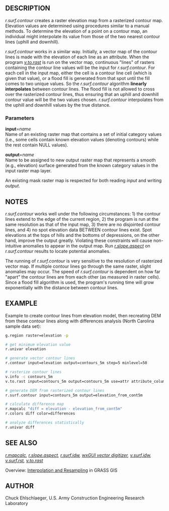 ## DESCRIPTION

*r.surf.contour* creates a raster elevation map from a rasterized
contour map. Elevation values are determined using procedures similar to
a manual methods. To determine the elevation of a point on a contour
map, an individual might interpolate its value from those of the two
nearest contour lines (uphill and downhill).

*r.surf.contour* works in a similar way. Initially, a vector map of the
contour lines is made with the elevation of each line as an attribute.
When the program *[v.to.rast](v.to.rast.md)* is run on the vector map,
continuous "lines" of rasters containing the contour line values will be
the input for *r.surf.contour*. For each cell in the input map, either
the cell is a contour line cell (which is given that value), or a flood
fill is generated from that spot until the fill comes to two unique
values. So the *r.surf.contour* algorithm **linearly interpolates**
between contour lines. The flood fill is not allowed to cross over the
rasterized contour lines, thus ensuring that an uphill and downhill
contour value will be the two values chosen. *r.surf.contour*
interpolates from the uphill and downhill values by the true distance.

### Parameters

**input**=*name*  
Name of an existing raster map that contains a set of initial category
values (i.e., some cells contain known elevation values (denoting
contours) while the rest contain NULL values).

**output**=*name*  
Name to be assigned to new output raster map that represents a smooth
(e.g., elevation) surface generated from the known category values in
the input raster map layer.

An existing mask raster map is respected for both reading *input* and
writing *output*.

## NOTES

*r.surf.contour* works well under the following circumstances: 1) the
contour lines extend to the edge of the current region, 2) the
program is run at the same resolution as that of the input map, 3) there
are no disjointed contour lines, and 4) no spot elevation data BETWEEN
contour lines exist. Spot elevations at the tops of hills and the
bottoms of depressions, on the other hand, improve the output greatly.
Violating these constraints will cause non-intuitive anomalies to appear
in the output map. Run *[r.slope.aspect](r.slope.aspect.md)* on
*r.surf.contour* results to locate potential anomalies.

The running of *r.surf.contour* is very sensitive to the resolution of
rasterized vector map. If multiple contour lines go through the same
raster, slight anomalies may occur. The speed of *r.surf.contour* is
dependent on how far "apart" the contour lines are from each other (as
measured in raster cells). Since a flood fill algorithm is used, the
program's running time will grow exponentially with the distance between
contour lines.

## EXAMPLE

Example to create contour lines from elevation model, then recreating
DEM from these contour lines along with differences analysis (North
Carolina sample data set):

```sh
g.region raster=elevation -p

# get minimum elevation value
r.univar elevation

# generate vector contour lines
r.contour input=elevation output=contours_5m step=5 minlevel=50

# rasterize contour lines
v.info -c contours_5m
v.to.rast input=contours_5m output=contours_5m use=attr attribute_column=level

# generate DEM from rasterized contour lines
r.surf.contour input=contours_5m output=elevation_from_cont5m

# calculate difference map
r.mapcalc "diff = elevation - elevation_from_cont5m"
r.colors diff color=differences

# analyze differences statistically
r.univar diff
```

## SEE ALSO

*[r.mapcalc](r.mapcalc.md), [r.slope.aspect](r.slope.aspect.md),
[r.surf.idw](r.surf.idw.md), [wxGUI vector digitizer](wxGUI.vdigit.md),
[v.surf.idw](v.surf.idw.md), [v.surf.rst](v.surf.rst.md),
[v.to.rast](v.to.rast.md)*

Overview: [Interpolation and
Resampling](https://grasswiki.osgeo.org/wiki/Interpolation) in GRASS GIS

## AUTHOR

Chuck Ehlschlaeger, U.S. Army Construction Engineering Research
Laboratory
